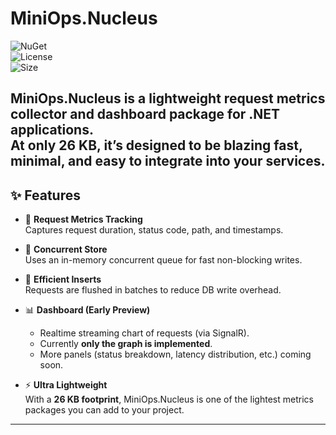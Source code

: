 # MiniOps.Nucleus
![NuGet](https://img.shields.io/nuget/v/MiniOps.Nucleus?style=flat-square)  
![License](https://img.shields.io/github/license/noubarkay/MiniOps.Nucleus?style=flat-square)  
![Size](https://img.shields.io/badge/package_size-26KB-lightgreen?style=flat-square)

**MiniOps.Nucleus** is a lightweight request metrics collector and dashboard package for .NET applications.  
At only **26 KB**, it’s designed to be blazing fast, minimal, and easy to integrate into your services.
---

## ✨ Features

- 🔎 **Request Metrics Tracking**  
  Captures request duration, status code, path, and timestamps.

- 🧵 **Concurrent Store**  
  Uses an in-memory concurrent queue for fast non-blocking writes.

- 💾 **Efficient Inserts**  
  Requests are flushed in batches to reduce DB write overhead.

- 📊 **Dashboard (Early Preview)**  
  - Realtime streaming chart of requests (via SignalR).  
  - Currently **only the graph is implemented**.  
  - More panels (status breakdown, latency distribution, etc.) coming soon.

- ⚡ **Ultra Lightweight**  
  With a **26 KB footprint**, MiniOps.Nucleus is one of the lightest metrics packages you can add to your project.

---
